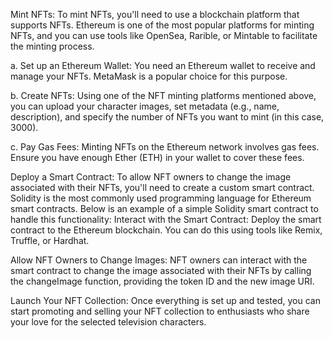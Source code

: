 Mint NFTs:
To mint NFTs, you'll need to use a blockchain platform that supports NFTs. Ethereum is one of the most popular platforms for minting NFTs, and you can use tools like OpenSea, Rarible, or Mintable to facilitate the minting process.

a. Set up an Ethereum Wallet:
You need an Ethereum wallet to receive and manage your NFTs. MetaMask is a popular choice for this purpose.

b. Create NFTs:
Using one of the NFT minting platforms mentioned above, you can upload your character images, set metadata (e.g., name, description), and specify the number of NFTs you want to mint (in this case, 3000).

c. Pay Gas Fees:
Minting NFTs on the Ethereum network involves gas fees. Ensure you have enough Ether (ETH) in your wallet to cover these fees.

Deploy a Smart Contract:
To allow NFT owners to change the image associated with their NFTs, you'll need to create a custom smart contract. Solidity is the most commonly used programming language for Ethereum smart contracts. Below is an example of a simple Solidity smart contract to handle this functionality:
Interact with the Smart Contract:
Deploy the smart contract to the Ethereum blockchain. You can do this using tools like Remix, Truffle, or Hardhat.

Allow NFT Owners to Change Images:
NFT owners can interact with the smart contract to change the image associated with their NFTs by calling the changeImage function, providing the token ID and the new image URI.

Launch Your NFT Collection:
Once everything is set up and tested, you can start promoting and selling your NFT collection to enthusiasts who share your love for the selected television characters.
